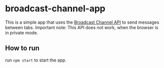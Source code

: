 # broadcast-channel-app

This is a simple app that uses the [Broadcast Channel API](https://developer.mozilla.org/en-US/docs/Web/API/Broadcast_Channel_API) to send messages between tabs.
Important note: This API does not work, when the browser is in private mode.

## How to run

run `npm start` to start the app.
